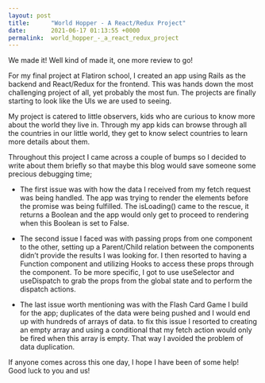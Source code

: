 ```yaml
---
layout: post
title:      "World Hopper - A React/Redux Project"
date:       2021-06-17 01:13:55 +0000
permalink:  world_hopper_-_a_react_redux_project
---
```



We made it! Well kind of made it, one more review to go!

For my final project at Flatiron school, I created an app using Rails as the backend and React/Redux for the frontend. This was hands down the most challenging project of all, yet probably the most fun. The projects are finally starting to look like the UIs we are used to seeing.

My project is catered to little observers, kids who are curious to know more about the world they live in. Through my app kids can browse through all the countries in our little world, they get to know select countries to learn more details about them.

Throughout this project I came across a couple of bumps so I decided to write about them briefly so that maybe this blog would save someone some precious debugging time;

* The first issue was with how the data I received from my fetch request was being handled. The app was trying to render the elements before the promise was being fulfilled. The isLoading() came to the rescue, it returns a Boolean and the app would only get to proceed to rendering when this Boolean is set to False.

* The second issue I faced was with passing props from one component to the other, setting up a Parent/Child relation between the components didn’t provide the results I was looking for. I then resorted to having a Function component and utilizing Hooks to access these props through the component. To be more specific, I got to use useSelector and useDispatch to grab the props from the global state and to perform the dispatch actions.

* The last issue worth mentioning was with the Flash Card Game I build for the app; duplicates of the data were being pushed and I would end up with hundreds of arrays of data. to fix this issue I resorted to creating an empty array and using a conditional that my fetch action would only be fired when this array is empty. That way I avoided the problem of data duplication.

If anyone comes across this one day, I hope I have been of some help! Good luck to you and us!
